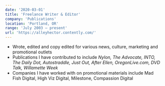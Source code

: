 ```yaml
---
date: '2020-03-01'
title: 'Freelance Writer & Editor'
company: 'Publications'
location: 'Portland, OR'
range: 'July 2003 – present'
url: 'https://alleyhector.contently.com/'
---
```


- Wrote, edited and copy edited for various news, culture, marketing and promotional outlets
- Publications I have contributed to include <em>Nylon, The Advocate, INTO, The Daily Dot, Autostraddle, Just Out, After Ellen, OregonLive.com, DVD Talk, Willamette Week</em>
- Companies I have worked with on promotional materials include Mad Fish Digital, High Viz Digital, Milestone, Compassion Digital 
